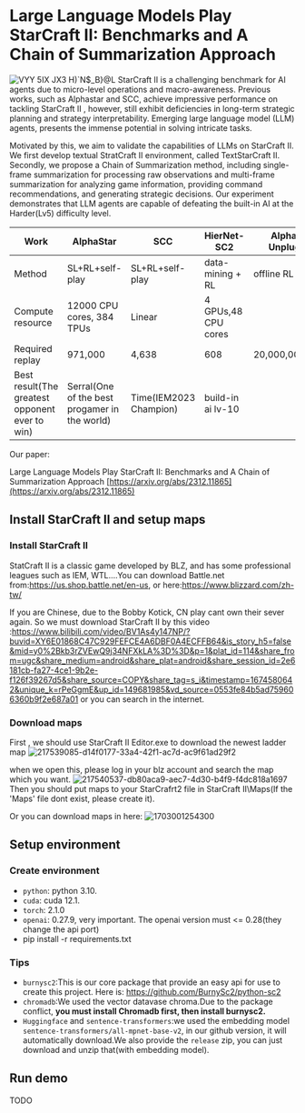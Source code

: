 # Large Language Models Play StarCraft II: Benchmarks and A Chain of Summarization Approach
![VYY 5IX JX3 H)`N$_B}@L](https://github.com/histmeisah/Large-Language-Models-play-StarCraftII/assets/49554454/59a941fa-bd71-4145-b99e-3a971aa93790)
StarCraft II is a challenging benchmark for AI agents due to  micro-level operations and macro-awareness. Previous works,  such as Alphastar and SCC, achieve impressive performance on tackling StarCraft
II , however, still exhibit deficiencies in long-term strategic planning and strategy interpretability. Emerging large language model (LLM) agents, presents the immense potential in solving intricate tasks. 

Motivated by this, we aim to validate the capabilities of LLMs on StarCraft II.  We first develop textual StratCraft II environment, called TextStarCraft II. Secondly, we propose a Chain of Summarization
method, including single-frame summarization for processing raw observations and multi-frame summarization for analyzing game information, providing command recommendations, and generating strategic decisions. Our experiment demonstrates that LLM agents are capable of defeating the built-in AI at the Harder(Lv5) difficulty level. 


|  Work        |         AlphaStar     | SCC          | HierNet-SC2         |AlphaStar Unplugged |  Ours |
|-----------------------|--------------|-----------------|---------------------|---------------|--------------|
|Method                 |SL+RL+self-play  | SL+RL+self-play  | data-mining + RL|offline RL |prompt + Rule base script|     
| Compute resource      | 12000 CPU cores, 384 TPUs| Linear     | 4 GPUs,48 CPU cores|  |1 gpu,1 cpu(home computer)|
|Required replay        |971,000 | 4,638     |608|20,000,000(20m)|0 |
|Best result(The greatest opponent ever to win)|Serral(One of the best progamer in the world)|Time(IEM2023 Champion)|build-in ai lv-10||build-in ai lv-5| 

Our paper: 

Large Language Models Play StarCraft II: Benchmarks and A Chain of Summarization Approach 
[https://arxiv.org/abs/2312.11865](https://arxiv.org/abs/2312.11865)



## Install StarCraft II and setup maps

### Install StarCraft II
StatCraft II is a classic game developed by BLZ, and has some professional leagues such as IEM, WTL....You can download Battle.net from:https://us.shop.battle.net/en-us, or here:https://www.blizzard.com/zh-tw/

If you are Chinese, due to the Bobby Kotick, CN play cant own their sever again. So we must download StarCraft II by this video :https://www.bilibili.com/video/BV1As4y147NP/?buvid=XY6E01868C47C929FEFCE4A6DBF0A4ECFFB64&is_story_h5=false&mid=y0%2Bkb3rZVEwQ9j34NFXkLA%3D%3D&p=1&plat_id=114&share_from=ugc&share_medium=android&share_plat=android&share_session_id=2e6181cb-fa27-4ce1-9b2e-f126f39267d5&share_source=COPY&share_tag=s_i&timestamp=1674580642&unique_k=rPeGgmE&up_id=149681985&vd_source=0553fe84b5ad759606360b9f2e687a01
or you can search in the internet.

### Download maps
First , we should use StarCraft II Editor.exe to download the newest ladder map
![217539085-d14f0177-33a4-42f1-ac7d-ac9f61ad29f2](https://github.com/histmeisah/Large-Language-Models-play-StarCraftII/assets/49554454/095023ec-497b-4510-889e-6166f6cfb57d)

when we open this, please log in your blz account and search the map which you want.
![217540537-db80aca9-aec7-4d30-b4f9-f4dc818a1697](https://github.com/histmeisah/Large-Language-Models-play-StarCraftII/assets/49554454/8f68af70-d877-47cc-8d36-8240c7645900)
Then you should put maps to your StarCrafrt2 file  in StarCraft II\Maps(If the 'Maps' file dont exist, please create it).

Or you can download maps in here:
![1703001254300](https://github.com/histmeisah/Large-Language-Models-play-StarCraftII/assets/49554454/69f89739-6bfe-417b-96df-afcb7f7756f3)


## Setup environment

### Create environment

- `python`: python 3.10.
- `cuda`: cuda 12.1.
- `torch`: 2.1.0
- `openai`: 0.27.9, very important. The openai version must <= 0.28(they change the api port)
- pip install -r requirements.txt

### Tips
- `burnysc2`:This is our core package that provide an easy api for use to create this project. Here is: https://github.com/BurnySc2/python-sc2
- `chromadb`:We used the vector datavase chroma.Due to the package conflict, **you must install Chromadb first, then install burnysc2.**
- `Huggingface` and `sentence-transformers`:we used the embedding model  `sentence-transformers/all-mpnet-base-v2`, in our github version, it will automatically download.We also provide the `release` zip, you can just download and unzip that(with embedding model). 

## Run demo
TODO

